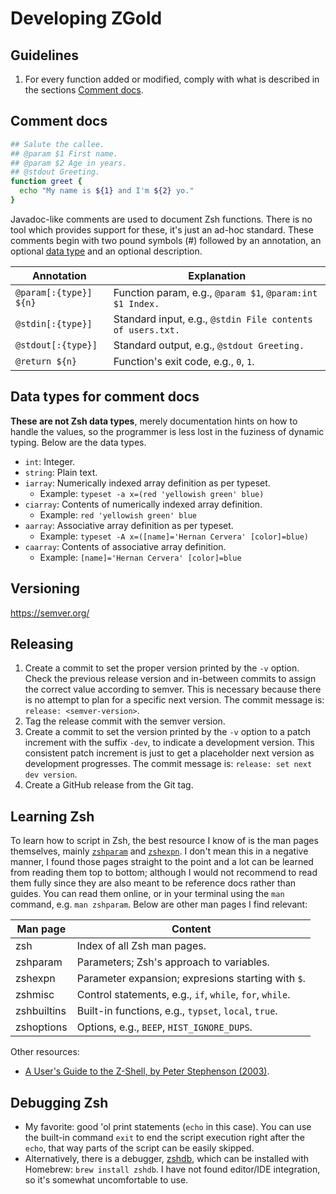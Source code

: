 # Developing ZGold

## Guidelines

1. For every function added or modified, comply with what is described in the
   sections [Comment docs](#comment-docs).

## Comment docs

```sh
## Salute the callee.
## @param $1 First name.
## @param $2 Age in years.
## @stdout Greeting.
function greet {
  echo "My name is ${1} and I'm ${2} yo."
}
```

Javadoc-like comments are used to document Zsh functions. There is no tool which
provides support for these, it's just an ad-hoc standard. These comments begin
with two pound symbols (#) followed by an annotation, an optional [data
type](#data-types-for-comment-docs) and an optional description.

| Annotation             | Explanation                                                |
|------------------------|------------------------------------------------------------|
| `@param[:{type}] ${n}` | Function param, e.g., `@param $1`, `@param:int $1 Index.`  |
| `@stdin[:{type}]`      | Standard input, e.g., `@stdin File contents of users.txt.` |
| `@stdout[:{type}]`     | Standard output, e.g., `@stdout Greeting.`                 |
| `@return ${n}`         | Function's exit code, e.g., `0`, `1`.                      |

## Data types for comment docs

**These are not Zsh data types**, merely documentation hints on how to handle
the values, so the programmer is less lost in the fuziness of dynamic typing.
Below are the data types.

- `int`: Integer.
- `string`: Plain text.
- `iarray`: Numerically indexed array definition as per typeset.
  - Example: `typeset -a x=(red 'yellowish green' blue)`
- `ciarray`: Contents of numerically indexed array definition.
  - Example: `red 'yellowish green' blue`
- `aarray`: Associative array definition as per typeset.
  - Example: `typeset -A x=([name]='Hernan Cervera' [color]=blue)`
- `caarray`: Contents of associative array definition.
  - Example: `[name]='Hernan Cervera' [color]=blue`

## Versioning

<https://semver.org/>

## Releasing

1. Create a commit to set the proper version printed by the `-v` option. Check
   the previous release version and in-between commits to assign the correct
   value according to semver. This is necessary because there is no attempt to
   plan for a specific next version. The commit message is: `release:
   <semver-version>`.
2. Tag the release commit with the semver version.
3. Create a commit to set the version printed by the `-v` option to a patch
   increment with the suffix `-dev`, to indicate a development version. This
   consistent patch increment is just to get a placeholder next version as
   development progresses. The commit message is: `release: set next dev
   version`.
4. Create a GitHub release from the Git tag.

## Learning Zsh

To learn how to script in Zsh, the best resource I know of is the man pages
themselves, mainly [`zshparam`](https://linux.die.net/man/1/zshparam) and
[`zshexpn`](https://linux.die.net/man/1/zshexpn). I don't mean this in a
negative manner, I found those pages straight to the point and a lot can be
learned from reading them top to bottom; although I would not recommend to read
them fully since they are also meant to be reference docs rather than guides.
You can read them online, or in your terminal using the `man` command, e.g. `man
zshparam`. Below are other man pages I find relevant:

| Man page    | Content                                                  |
|-------------|----------------------------------------------------------|
| zsh         | Index of all Zsh man pages.                              |
| zshparam    | Parameters; Zsh's approach to variables.                 |
| zshexpn     | Parameter expansion; expresions starting with `$`.       |
| zshmisc     | Control statements, e.g., `if`, `while`, `for`, `while`. |
| zshbuiltins | Built-in functions, e.g., `typset`, `local`, `true`.     |
| zshoptions  | Options, e.g., `BEEP`, `HIST_IGNORE_DUPS`.               |

Other resources:
- [A User's Guide to the Z-Shell, by Peter Stephenson
  (2003)](https://zsh.sourceforge.io/Guide/zshguide.html).

## Debugging Zsh

- My favorite: good 'ol print statements (`echo` in this case). You can use
  the built-in command `exit` to end the script execution right after the
  `echo`, that way parts of the script can be easily skipped.
- Alternatively, there is a debugger, [zshdb](https://github.com/rocky/zshdb),
  which can be installed with Homebrew: `brew install zshdb`. I have not found
  editor/IDE integration, so it's somewhat uncomfortable to use.
